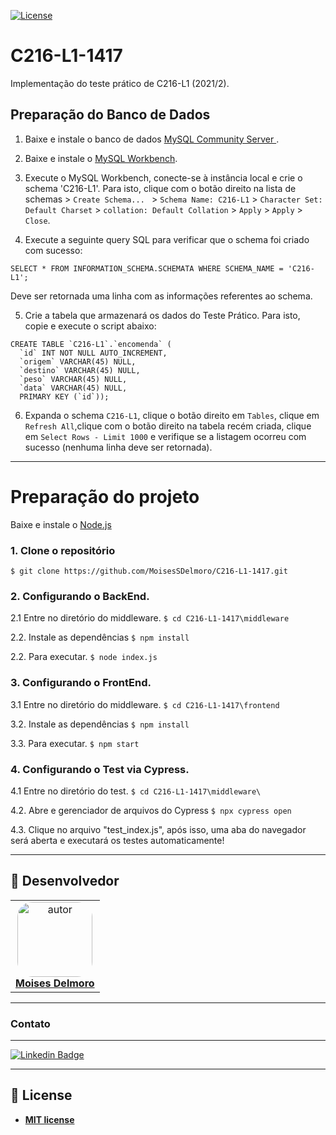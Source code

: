 [![License](https://img.shields.io/apm/l/vim-mode?color=blue)](http://badges.mit-license.org)

# C216-L1-1417
Implementação do teste prático de C216-L1 (2021/2).

## Preparação do Banco de Dados

1. Baixe e instale o banco de dados <a href="https://dev.mysql.com/downloads/mysql/"> MySQL Community Server </a>.

2. Baixe e instale o <a href="https://dev.mysql.com/downloads/workbench/">MySQL Workbench</a>.

3. Execute o MySQL Workbench, conecte-se à instância local e crie o schema 'C216-L1'. Para isto, clique com o botão direito na lista de schemas > ```Create Schema... ``` > ```Schema Name: C216-L1``` > ```Character Set: Default Charset``` > ```collation: Default Collation``` > ```Apply``` > ```Apply``` > ```Close```.

4. Execute a seguinte query SQL para verificar que o schema foi criado com sucesso:
```
SELECT * FROM INFORMATION_SCHEMA.SCHEMATA WHERE SCHEMA_NAME = 'C216-L1';
```
Deve ser retornada uma linha com as informações referentes ao schema.

5. Crie a tabela que armazenará os dados do Teste Prático. Para isto, copie e execute o script abaixo:
```
CREATE TABLE `C216-L1`.`encomenda` (
  `id` INT NOT NULL AUTO_INCREMENT,
  `origem` VARCHAR(45) NULL,
  `destino` VARCHAR(45) NULL,
  `peso` VARCHAR(45) NULL,
  `data` VARCHAR(45) NULL,
  PRIMARY KEY (`id`));
````

6. Expanda o schema ```C216-L1```, clique o botão direito em ```Tables```, clique em ```Refresh All```,clique com o botão direito na tabela recém criada, clique em ```Select Rows - Limit 1000``` e verifique se a listagem ocorreu com sucesso (nenhuma linha deve ser retornada).

---
# Preparação do projeto
Baixe e instale o <a href="https://nodejs.org/en/">Node.js<a>

### 1. Clone o repositório 
``` $ git clone https://github.com/MoisesSDelmoro/C216-L1-1417.git ```

### 2. Configurando o BackEnd.

2.1 Entre no diretório do middleware. ``` $ cd C216-L1-1417\middleware ```

2.2. Instale as dependências ```$ npm install ```

2.2. Para executar. ``` $ node index.js ```

### 3. Configurando o FrontEnd.
  
3.1 Entre no diretório do middleware. ``` $ cd C216-L1-1417\frontend ```

3.2. Instale as dependências ``` $ npm install ```

3.3. Para executar. ``` $ npm start ```  


### 4. Configurando o Test via Cypress. 
  
4.1 Entre no diretório do test. ``` $ cd C216-L1-1417\middleware\ ```
  
4.2. Abre e gerenciador de arquivos do Cypress ``` $ npx cypress open ```

4.3. Clique no arquivo "test_index.js", após isso, uma aba do navegador será aberta e executará os testes automaticamente!

---
## 👥 Desenvolvedor

<table  style="text-align:center; border: none" >
<tr>
<td align="center"> 
<a href="https://github.com/MoisesSDelmoro" styles="text-align:center;">
<img style="border-radius: 20%;" src="https://github.com/MoisesSDelmoro.png" width="120px;" alt="autor"/><br><strong> Moises Delmoro </strong>
</a>
</td>

</tr>
</table>

---
### Contato
---
[![Linkedin Badge](https://img.shields.io/badge/-Moises-blue?style=flat-square&logo=Linkedin&logoColor=white&link=https://www.linkedin.com/in/moises-s-delmoro-8747651ba/)](https://www.linkedin.com/in/moises-s-delmoro-8747651ba/)

---
## 📝 License
- **[MIT license](https://choosealicense.com/licenses/mit/)**
